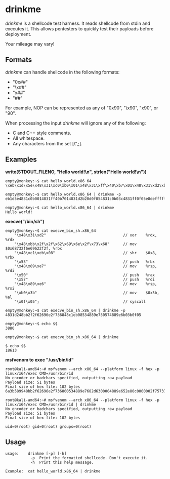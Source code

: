 # drinkme

_drinkme_ is a shellcode test harness. It reads shellcode from stdin and executes it. This allows pentesters to quickly test their payloads before deployment.

Your mileage may vary!

## Formats ##

_drinkme_ can handle shellcode in the following formats:

* "0x##"
* "\x##"
* "x##"
* "##"

For example, NOP can be represented as any of "0x90", "\x90", "x90", or "90".

When processing the input _drinkme_ will ignore any of the following:

* C and C++ style comments.
* All whitespace.
* Any characters from the set [\\",;].

## Examples ##

**write(STDOUT_FILENO, "Hello world!\n", strlen("Hello world!\n"))**

	empty@monkey:~$ cat hello_world.x86_64 
	\xeb\x1d\x5e\x48\x31\xc0\xb0\x01\x48\x31\xff\x40\xb7\x01\x48\x31\xd2\xb2\x0d\x0f\x05\x48\x31\xc0\xb0\x3c\x48\x31\xff\x0f\x05\xe8\xde\xff\xff\xff\x48\x65\x6c\x6c\x6f\x20\x77\x6f\x72\x6c\x64\x21\x0a
	
	empty@monkey:~$ cat hello_world.x86_64 | drinkme -p
	eb1d5e4831c0b0014831ff40b7014831d2b20d0f054831c0b03c4831ff0f05e8deffffff48656c6c6f20776f726c64210a

	empty@monkey:~$ cat hello_world.x86_64 | drinkme
	Hello world!


**execve("/bin/sh")**

	empty@monkey:~$ cat execve_bin_sh.x86_64 
	    "\x48\x31\xd2"                                  // xor    %rdx, %rdx
	    "\x48\xbb\x2f\x2f\x62\x69\x6e\x2f\x73\x68"      // mov	$0x68732f6e69622f2f, %rbx
	    "\x48\xc1\xeb\x08"                              // shr    $0x8, %rbx
	    "\x53"                                          // push   %rbx
	    "\x48\x89\xe7"                                  // mov    %rsp, %rdi
	    "\x50"                                          // push   %rax
	    "\x57"                                          // push   %rdi
	    "\x48\x89\xe6"                                  // mov    %rsp, %rsi
	    "\xb0\x3b"                                      // mov    $0x3b, %al
	    "\x0f\x05";                                     // syscall
		
	empty@monkey:~$ cat execve_bin_sh.x86_64 | drinkme -p 
	4831d248bb2f2f62696e2f736848c1eb08534889e750574889e6b03b0f05
	
	empty@monkey:~$ echo $$
	3880
	
	empty@monkey:~$ cat execve_bin_sh.x86_64 | drinkme
	
	$ echo $$
	18613

**msfvenom to exec "/usr/bin/id"**

	root@kali-amd64:~# msfvenom --arch x86_64 --platform linux -f hex -p linux/x64/exec CMD=/usr/bin/id 
	No encoder or badchars specified, outputting raw payload
	Payload size: 51 bytes
	Final size of hex file: 102 bytes
	6a3b589948bb2f62696e2f736800534889e7682d6300004889e652e80c0000002f7573722f62696e2f69640056574889e60f05
	
	root@kali-amd64:~# msfvenom --arch x86_64 --platform linux -f hex -p linux/x64/exec CMD=/usr/bin/id | drinkme 
	No encoder or badchars specified, outputting raw payload
	Payload size: 51 bytes
	Final size of hex file: 102 bytes
	
	uid=0(root) gid=0(root) groups=0(root)

	
## Usage ##

	usage:    drinkme [-p] [-h]
	           -p  Print the formatted shellcode. Don't execute it.
	           -h  Print this help message.
	
	Example:  cat hello_world.x86_64 | drinkme
